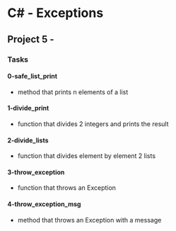 # C# - Exceptions

## Project 5 -

### Tasks

#### 0-safe_list_print

- method that prints n elements of a list

#### 1-divide_print

- function that divides 2 integers and prints the result

#### 2-divide_lists

- function that divides element by element 2 lists

#### 3-throw_exception

- function that throws an Exception

#### 4-throw_exception_msg

- method that throws an Exception with a message
